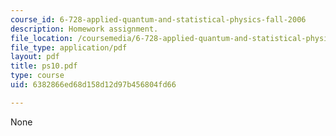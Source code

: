```yaml
---
course_id: 6-728-applied-quantum-and-statistical-physics-fall-2006
description: Homework assignment.
file_location: /coursemedia/6-728-applied-quantum-and-statistical-physics-fall-2006/6382866ed68d158d12d97b456804fd66_ps10.pdf
file_type: application/pdf
layout: pdf
title: ps10.pdf
type: course
uid: 6382866ed68d158d12d97b456804fd66

---
```

None